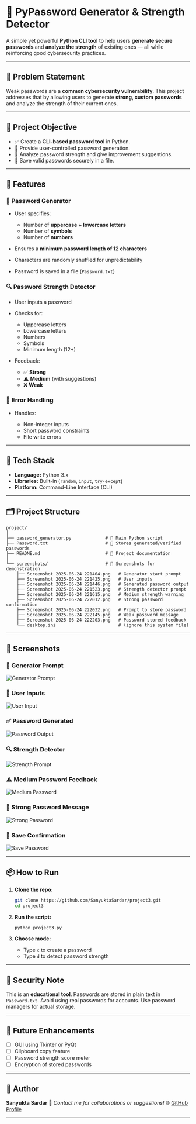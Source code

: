 # 🔐 PyPassword Generator & Strength Detector

A simple yet powerful **Python CLI tool** to help users **generate secure passwords** and **analyze the strength** of existing ones — all while reinforcing good cybersecurity practices.

---

## 📌 Problem Statement

Weak passwords are a **common cybersecurity vulnerability**. This project addresses that by allowing users to generate **strong, custom passwords** and analyze the strength of their current ones.

---

## 🎯 Project Objective

* ✅ Create a **CLI-based password tool** in Python.
* 🔑 Provide user-controlled password generation.
* 🧠 Analyze password strength and give improvement suggestions.
* 💾 Save valid passwords securely in a file.

---

## 🚀 Features

### 🔐 Password Generator

* User specifies:

  * Number of **uppercase + lowercase letters**
  * Number of **symbols**
  * Number of **numbers**
* Ensures a **minimum password length of 12 characters**
* Characters are randomly shuffled for unpredictability
* Password is saved in a file (`Password.txt`)

### 🔍 Password Strength Detector

* User inputs a password
* Checks for:

  * Uppercase letters
  * Lowercase letters
  * Numbers
  * Symbols
  * Minimum length (12+)
* Feedback:

  * ✅ **Strong**
  * ⚠️ **Medium** (with suggestions)
  * ❌ **Weak**

### 🧯 Error Handling

* Handles:

  * Non-integer inputs
  * Short password constraints
  * File write errors

---

## 🧪 Tech Stack

* **Language:** Python 3.x
* **Libraries:** Built-in (`random`, `input`, `try-except`)
* **Platform:** Command-Line Interface (CLI)

---

## 🗂 Project Structure

```
project/
│
├── password_generator.py             # 🎯 Main Python script
├── Password.txt                      # 💾 Stores generated/verified passwords
├── README.md                         # 📘 Project documentation
│
└── screenshots/                      # 📸 Screenshots for demonstration
    ├── Screenshot 2025-06-24 221404.png   # Generator start prompt
    ├── Screenshot 2025-06-24 221425.png   # User inputs
    ├── Screenshot 2025-06-24 221446.png   # Generated password output
    ├── Screenshot 2025-06-24 221523.png   # Strength detector prompt
    ├── Screenshot 2025-06-24 221615.png   # Medium strength warning
    ├── Screenshot 2025-06-24 222012.png   # Strong password confirmation
    ├── Screenshot 2025-06-24 222032.png   # Prompt to store password
    ├── Screenshot 2025-06-24 222145.png   # Weak password message
    ├── Screenshot 2025-06-24 222203.png   # Password stored feedback
    └── desktop.ini                        # (ignore this system file)
```

---

## 📸 Screenshots

### 🔧 Generator Prompt

![Generator Prompt](./screenshots/Screenshot%202025-06-24%20221404.png)

### 👤 User Inputs

![User Input](./screenshots/Screenshot%202025-06-24%20221425.png)

### ✅ Password Generated

![Password Output](./screenshots/Screenshot%202025-06-24%20221446.png)

### 🔍 Strength Detector

![Strength Prompt](./screenshots/Screenshot%202025-06-24%20221523.png)

### ⚠️ Medium Password Feedback

![Medium Password](./screenshots/Screenshot%202025-06-24%20221615.png)

### 🎉 Strong Password Message

![Strong Password](./screenshots/Screenshot%202025-06-24%20222012.png)

### 💾 Save Confirmation

![Save Password](./screenshots/Screenshot%202025-06-24%20222032.png)

---

## 📦 How to Run

1. **Clone the repo:**

   ```bash
   git clone https://github.com/SanyuktaSardar/project3.git
   cd project3
   ```

2. **Run the script:**

   ```bash
   python project3.py
   ```

3. **Choose mode:**

   * Type `c` to create a password
   * Type `d` to detect password strength

---

## 🔐 Security Note

This is an **educational tool**. Passwords are stored in plain text in `Password.txt`. Avoid using real passwords for accounts. Use password managers for actual storage.

---

## 🚀 Future Enhancements

* [ ] GUI using Tkinter or PyQt
* [ ] Clipboard copy feature
* [ ] Password strength score meter
* [ ] Encryption of stored passwords

---

## 👤 Author

**Sanyukta Sardar**
📧 *Contact me for collaborations or suggestions!*
🌐 [GitHub Profile](https://github.com/SanyuktaSardar)

---

